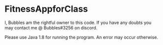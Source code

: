 # FitnessAppforClass
I, Bubbles am the rightful owner to this code. If you have any doubts you may contact me @ Bubbles#3256 on discord.

Please use Java 1.8 for running the program. An error may occur otherwise.
